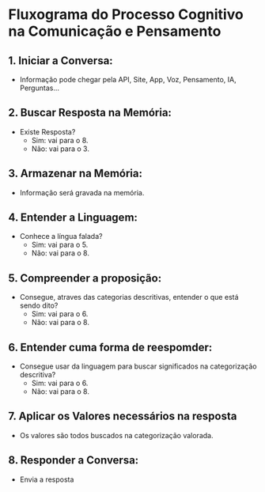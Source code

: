 # Fluxograma do Processo Cognitivo na Comunicação e Pensamento

## 1. **Iniciar a Conversa:**

- Informação pode chegar pela API, Site, App, Voz, Pensamento, IA, Perguntas...

## 2. **Buscar Resposta na Memória:**

- Existe Resposta?
  - Sim: vai para o 8.
  - Não: vai para o 3.

## 3. **Armazenar na Memória:**

- Informação será gravada na memória.

## 4. **Entender a Linguagem:**

- Conhece a língua falada?
  - Sim: vai para o 5.
  - Não: vai para o 8.

## 5. **Compreender a proposição:**

- Consegue, atraves das categorias descritivas, entender o que está sendo dito?
  - Sim: vai para o 6.
  - Não: vai para o 8.

## 6. **Entender cuma forma de reespomder:**

- Consegue usar da linguagem para buscar significados na categorização descritiva?
  - Sim: vai para o 6.
  - Não: vai para o 8.

## 7. **Aplicar os Valores necessários na resposta**

- Os valores são todos buscados na categorização valorada.

## 8. **Responder a Conversa:**

- Envia a resposta
